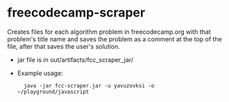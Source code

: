 # freecodecamp-scraper
Creates files for each algorithm problem in 
freecodecamp.org with that problem's title 
name and saves the problem as a comment at the 
top of the file, after that saves the user's solution.

- jar file is in out/artifacts/fcc_scraper_jar/

- Example usage:

        java -jar fcc-scraper.jar -u yavuzovksi -o ~/playground/javascript
